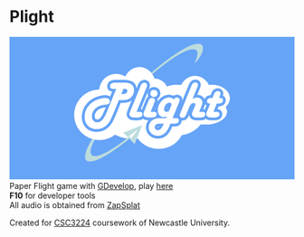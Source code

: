 # Plight
![Plight Logo](resources/Logob.png)
Paper Flight game with [GDevelop](https://gdevelop-app.com/), play [here](https://nihilistnun.github.io/Plight/)  
**F10** for developer tools  
All audio is obtained from [ZapSplat](www.zapsplat.com)

Created for [CSC3224](https://www.ncl.ac.uk/module-catalogue/module.php?code=CSC3224) coursework of Newcastle University.
